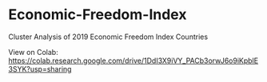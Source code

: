 # Economic-Freedom-Index
Cluster Analysis of 2019 Economic Freedom Index Countries

View on Colab:
https://colab.research.google.com/drive/1DdI3X9iVY_PACb3orwJ6o9iKpblE3SYK?usp=sharing
